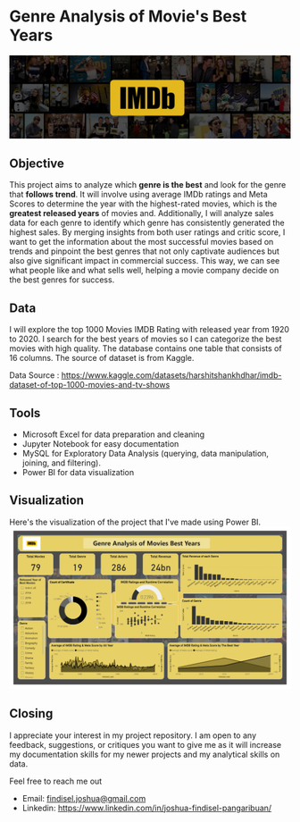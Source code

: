 # Genre Analysis of Movie's Best Years
<img src='Images/imdb-background.jpg'>

## Objective
This project aims to analyze which **genre is the best** and look for the genre that **follows trend**. It will involve using average IMDb ratings and Meta Scores to determine the year with the highest-rated movies, which is the **greatest released years** of movies and. Additionally, I will analyze sales data for each genre to identify which genre has consistently generated the highest sales. By merging insights from both user ratings and critic score, I want to get the information about the most successful movies based on trends and pinpoint the best genres that not only captivate audiences but also give significant impact in commercial success. This way, we can see what people like and what sells well, helping a movie company decide on the best genres for success.

## Data
I will explore the top 1000 Movies IMDB Rating with released year from 1920 to 2020. I search for the best years of movies so I can categorize the best movies with high quality. The database contains one table that consists of 16 columns. The source of dataset is from Kaggle. 

Data Source : https://www.kaggle.com/datasets/harshitshankhdhar/imdb-dataset-of-top-1000-movies-and-tv-shows

## Tools
- Microsoft Excel for data preparation and cleaning
- Jupyter Notebook for easy documentation 
- MySQL for Exploratory Data Analysis (querying, data manipulation, joining, and filtering).
- Power BI for data visualization

## Visualization
Here's the visualization of the project that I've made using Power BI.
<img src='Images/Visualization.jpg'>

## Closing
I appreciate your interest in my project repository. I am open to any feedback, suggestions, or critiques you want to give me as it will increase my documentation skills for my newer projects and my analytical skills on data.

Feel free to reach me out 

  - Email: findisel.joshua@gmail.com
  - Linkedin: https://www.linkedin.com/in/joshua-findisel-pangaribuan/
